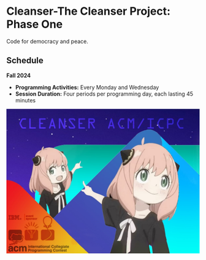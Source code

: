# Cleanser-The Cleanser Project: Phase One

Code for democracy and peace.

## Schedule

**Fall 2024**

- **Programming Activities:** Every Monday and Wednesday
- **Session Duration:** Four periods per programming day, each lasting 45 minutes

![The Cleanser Project](https://github.com/LANEING-AVIATION/Cleanser/blob/main/Homepage/init.jpg)
